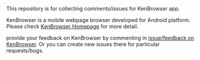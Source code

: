 This repository is for collecting comments/issues for KenBrowser app. 

KenBrowser is a mobile webpage browser developed for Android platform. Please check [KenBrowser Homepage](https://kenjinghuizhao.github.io/S3-02-Dev/KenBrowser/KenBrowser_homepage_en.html) for more detail.

provide your feedback on KenBrowser by commenting in [issue/feedback on KenBrowser](https://github.com/KenJinghuiZhao/KenBrowser/issues/1). Or you can create new issues there for particular requests/bugs. 



